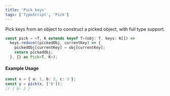 ```yaml
---
title: 'Pick keys'
tags: ['TypeScript', 'Pick']
---
```


Pick keys from an object to construct a picked object, with full type support.

```typescript
const pick = <T, K extends keyof T>(obj: T, keys: K[]) =>
  keys.reduce((pickedObj, currentKey) => {
    pickedObj[currentKey] = obj[currentKey];
    return pickedObj;
  }, {} as Pick<T, K>);
```

#### Example Usage

```typescript
const x = { a: 1, b: 2, c: 3 };
const y = pick(x, ['b']);
// { b: 2 }
```
